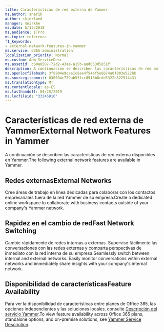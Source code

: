 ```yaml
---
title: Características de red externa de Yammer
ms.author: sharik
author: skjerland
manager: mnirkhe
ms.date: 6/13/2018
ms.audience: ITPro
ms.topic: reference
f1_keywords:
- external-network-features-in-yammer
ms.service: o365-administration
localization_priority: Normal
ms.custom: Adm_ServiceDesc
ms.assetid: c60a8507-72d2-43aa-a15b-aed053d5851f
description: A continuación se describen las características de red externa disponibles en Yammer.
ms.openlocfilehash: 3f8904e9cae1c8ee4f54ef5e6074a0f803e522bb
ms.sourcegitcommit: 830694c729ab53fcc8518b0cdd5322b322514431
ms.translationtype: MT
ms.contentlocale: es-ES
ms.lasthandoff: 04/25/2019
ms.locfileid: "33246816"
---
```

# <a name="external-network-features-in-yammer"></a><span data-ttu-id="fd18f-103">Características de red externa de Yammer</span><span class="sxs-lookup"><span data-stu-id="fd18f-103">External Network Features in Yammer</span></span>

<span data-ttu-id="fd18f-104">A continuación se describen las características de red externa disponibles en Yammer.</span><span class="sxs-lookup"><span data-stu-id="fd18f-104">The following external network features are available in Yammer.</span></span>
  
## <a name="external-networks"></a><span data-ttu-id="fd18f-105">Redes externas</span><span class="sxs-lookup"><span data-stu-id="fd18f-105">External Networks</span></span>
<span data-ttu-id="fd18f-106"><a name="bkmk_ExternalNetworks"> </a></span><span class="sxs-lookup"><span data-stu-id="fd18f-106"></span></span>

<span data-ttu-id="fd18f-107">Cree áreas de trabajo en línea dedicadas para colaborar con los contactos empresariales fuera de la red Yammer de su empresa.</span><span class="sxs-lookup"><span data-stu-id="fd18f-107">Create a dedicated online workspace to collaborate with business contacts outside of your company's Yammer network.</span></span>
  
## <a name="fast-network-switching"></a><span data-ttu-id="fd18f-108">Rapidez en el cambio de red</span><span class="sxs-lookup"><span data-stu-id="fd18f-108">Fast Network Switching</span></span>
<span data-ttu-id="fd18f-109"><a name="bkmk_FastNetworkSwitching"> </a></span><span class="sxs-lookup"><span data-stu-id="fd18f-109"></span></span>

<span data-ttu-id="fd18f-p101">Cambie rápidamente de redes internas a externas. Supervise fácilmente las conversaciones con las redes externas y comparta perspectivas de inmediato con la red interna de su empresa.</span><span class="sxs-lookup"><span data-stu-id="fd18f-p101">Seamlessly switch between internal and external networks. Easily monitor conversations within external networks and immediately share insights with your company's internal network.</span></span>
  
## <a name="feature-availability"></a><span data-ttu-id="fd18f-112">Disponibilidad de características</span><span class="sxs-lookup"><span data-stu-id="fd18f-112">Feature Availability</span></span>
<span data-ttu-id="fd18f-113"><a name="bkmk_FastNetworkSwitching"> </a></span><span class="sxs-lookup"><span data-stu-id="fd18f-113"></span></span>

<span data-ttu-id="fd18f-114">Para ver la disponibilidad de características entre planes de Office 365, las opciones independientes y las soluciones locales, consulte [Descripción del servicio Yammer](yammer-service-description.md).</span><span class="sxs-lookup"><span data-stu-id="fd18f-114">To view feature availability across Office 365 plans, standalone options, and on-premise solutions, see [Yammer Service Description](yammer-service-description.md).</span></span>